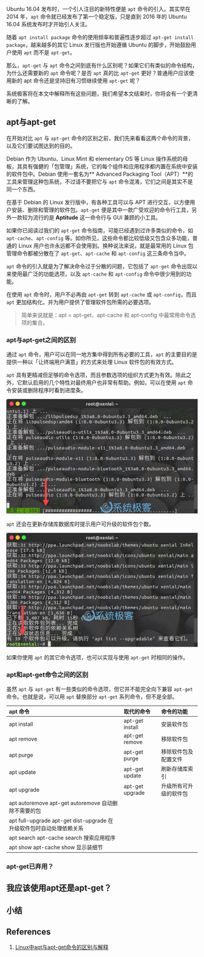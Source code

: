 Ubuntu 16.04 发布时，一个引人注目的新特性便是 `apt` 命令的引入。其实早在 2014 年，`apt` 命令就已经发布了第一个稳定版，只是直到 2016 年的 Ubuntu 16.04 系统发布时才开始引人关注。

随着 `apt install package` 命令的使用频率和普遍性逐步超过 `apt-get install package`，越来越多的其它 Linux 发行版也开始遵循 Ubuntu 的脚步，开始鼓励用户使用 `apt` 而不是 `apt-get`。

那么，`apt-get` 与 `apt` 命令之间到底有什么区别呢？如果它们有类似的命令结构，为什么还需要新的 `apt` 命令呢？是否 `apt` 真的比 `apt-get` 更好？普通用户应该使用新的 apt 命令还是坚持旧有习惯继续使用 `apt-get` 呢？

系统极客将在本文中解释所有这些问题，我们希望本文结束时，你将会有一个更清晰的了解。

## apt与apt-get

在开始对比 `apt` 与 `apt-get` 命令的区别之前，我们先来看看这两个命令的背景，以及它们要试图达到的目的。

Debian 作为 Ubuntu、Linux Mint 和 elementary OS 等 Linux 操作系统的母板，其具有强健的「包管理」系统，它的每个组件和应用程序都内置在系统中安装的软件包中。Debian 使用一套名为** Advanced Packaging Tool（APT）**的工具来管理这种包系统，不过请不要把它与 `apt` 命令混淆，它们之间是其实不是同一个东西。

在基于 Debian 的 Linux 发行版中，有各种工具可以与 APT 进行交互，以方便用户安装、删除和管理的软件包。`apt-get` 便是其中一款广受欢迎的命令行工具，另外一款较为流行的是 **Aptitude** 这一命令行与 GUI 兼顾的小工具。

如果你已阅读过我们的 `apt-get` 命令指南，可能已经遇到过许多类似的命令，如`apt-cache`、`apt-config` 等。如你所见，这些命令都比较低级又包含众多功能，普通的 Linux 用户也许永远都不会使用到。换种说法来说，就是最常用的 Linux 包管理命令都被分散在了 `apt-get`、`apt-cache` 和 `apt-config` 这三条命令当中。

`apt` 命令的引入就是为了解决命令过于分散的问题，它包括了 `apt-get` 命令出现以来使用最广泛的功能选项，以及 `apt-cache` 和 `apt-config` 命令中很少用到的功能。

在使用 `apt` 命令时，用户不必再由 `apt-get` 转到 `apt-cache` 或 `apt-config`，而且 `apt` 更加结构化，并为用户提供了管理软件包所需的必要选项。

> 简单来说就是：apt = apt-get、apt-cache 和 apt-config 中最常用命令选项的集合。

### apt与apt-get之间的区别

通过 `apt` 命令，用户可以在同一地方集中得到所有必要的工具，`apt` 的主要目的是提供一种以「让终端用户满意」的方式来处理 Linux 软件包的有效方式。

`apt` 具有更精减但足够的命令选项，而且参数选项的组织方式更为有效。除此之外，它默认启用的几个特性对最终用户也非常有帮助。例如，可以在使用 `apt` 命令安装或删除程序时看到进度条。

![](img/apt-and-apt-get/fig1.jpg?raw=true)

`apt` 还会在更新存储库数据库时提示用户可升级的软件包个数。

![](img/apt-and-apt-get/fig2.jpg?raw=true)

如果你使用 `apt` 的其它命令选项，也可以实现与使用 `apt-get` 时相同的操作。

### apt和apt-get命令之间的区别

虽然 `apt` 与 `apt-get` 有一些类似的命令选项，但它并不能完全向下兼容 `apt-get` 命令。也就是说，可以用 `apt` 替换部分 `apt-get` 系列命令，但不是全部。

| apt 命令 | 取代的命令 | 命令的功能 |
| :--- | :--- | :--- |
| apt install | apt-get install | 安装软件包 |
| apt remove | apt-get remove | 移除软件包 |
| apt purge | apt-get purge | 移除软件包及配置文件 |
| apt update | apt-get update | 刷新存储库索引 |
| apt upgrade | apt-get upgrade | 升级所有可升级的软件包 
| apt autoremove	apt-get autoremove	自动删除不需要的包
| apt full-upgrade	apt-get dist-upgrade	在升级软件包时自动处理依赖关系
| apt search	apt-cache search	搜索应用程序
| apt show	apt-cache show	显示装细节

### apt-get已弃用？

## 我应该使用apt还是apt-get？

## 小结



## References
1. [Linux中apt与apt-get命令的区别与解释](https://www.sysgeek.cn/apt-vs-apt-get/)
<!--stackedit_data:
eyJoaXN0b3J5IjpbMTc5NTE3NDYyNV19
-->
